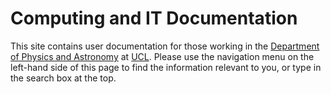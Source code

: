 # Computing and IT Documentation

This site contains user documentation for those working in the [Department of Physics and Astronomy](https://www.ucl.ac.uk/physics-astronomy/) at [UCL](https://www.ucl.ac.uk/). Please use the navigation menu on the left-hand side of this page to find the information relevant to you, or type in the search box at the top.
